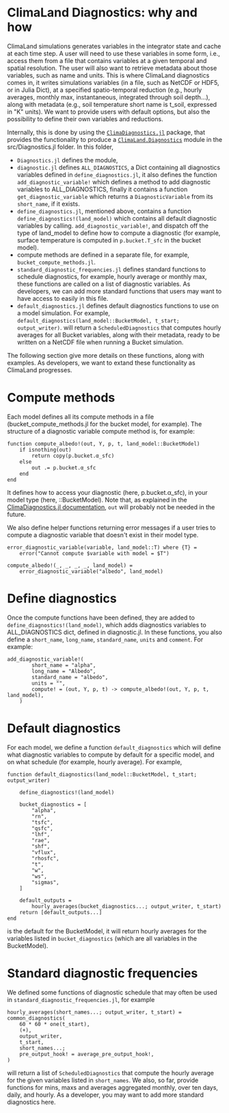 # ClimaLand Diagnostics: why and how

ClimaLand simulations generates variables in the integrator state and cache at each time step.
A user will need to use these variables in some form, i.e., access them from a file that contains variables at a given temporal and spatial resolution.
The user will also want to retrieve metadata about those variables, such as name and units.
This is where ClimaLand diagnostics comes in, it writes simulations variables (in a file, such as NetCDF or HDF5, or in Julia Dict), at a specified spatio-temporal reduction
(e.g., hourly averages, monthly max, instantaneous, integrated through soil depth...), along with metadata (e.g., soil temperature short name is t_soil, expressed in "K" units).
We want to provide users with default options, but also the possibility to define their own variables and reductions.

Internally, this is done by using the [`ClimaDiagnostics.jl`](https://github.com/CliMA/ClimaDiagnostics.jl) package, that provides the functionality to produce a
[`ClimaLand.Diagnostics`](https://github.com/CliMA/ClimaLand.jl/tree/main/src/Diagnostics/Diagnostics.jl) module in the src/Diagnostics.jl folder. In this folder,
 - `Diagnostics.jl` defines the module,
 - `diagnostic.jl` defines `ALL_DIAGNOSTICS`, a Dict containing all diagnostics variables defined in `define_diagnostics.jl`, it also defines the function 
 `add_diagnostic_variable!` which defines a method to add diagnostic variables to ALL_DIAGNOSTICS, finally it contains a function `get_diagnostic_variable` which returns a
 `DiagnosticVariable` from its `short_name`, if it exists. 
 - `define_diagnostics.jl`, mentioned above, contains a function `define_diagnostics!(land_model)` which contains all default diagnostic variables by calling.
 `add_diagnostic_variable!`, and dispatch off the type of land_model to define how to compute a diagnostic (for example, surface temperature is computed in `p.bucket.T_sfc` in the bucket model).
 - compute methods are defined in a separate file, for example, `bucket_compute_methods.jl`. 
 - `standard_diagnostic_frequencies.jl` defines standard functions to schedule diagnostics, for example, hourly average or monthly max, these functions are called on a list of diagnostic variables. As developers, we can add more standard functions that users may want to have access to easily in this file. 
 - `default_diagnostics.jl` defines default diagnostics functions to use on a model simulation. For example, `default_diagnostics(land_model::BucketModel, t_start; output_writer)`.
 will return a `ScheduledDiagnostics` that computes hourly averages for all Bucket variables, along with their metadata, ready to be written on a NetCDF file when running a Bucket simulation.

The following section give more details on these functions, along with examples. As developers, we want to extand these functionality as ClimaLand progresses.

# Compute methods

Each model defines all its compute methods in a file (bucket_compute_methods.jl for the bucket model, for example). 
The structure of a diagnostic variable compute method is, for example:
```
function compute_albedo!(out, Y, p, t, land_model::BucketModel)
    if isnothing(out)
        return copy(p.bucket.α_sfc)
    else
        out .= p.bucket.α_sfc
    end
end
```

It defines how to access your diagnostic (here, p.bucket.α_sfc), in your model type (here, ::BucketModel).
Note that, as explained in the [ClimaDiagnostics.jl documentation](https://clima.github.io/ClimaDiagnostics.jl/dev/user_guide/), `out` will probably not be needed in the future.

We also define helper functions returning error messages if a user tries to compute a diagnostic variable that doesn't exist in their model type. 

```
error_diagnostic_variable(variable, land_model::T) where {T} =
    error("Cannot compute $variable with model = $T")

compute_albedo!(_, _, _, _, land_model) =
    error_diagnostic_variable("albedo", land_model)
```

# Define diagnostics

Once the compute functions have been defined, they are added to `define_diagnostics!(land_model)`, which adds diagnostics variables to ALL_DIAGNOSTICS dict,
defined in diagnostic.jl. In these functions, you also define a `short_name`, `long_name`, `standard_name`, `units` and `comment`. For example:

```
add_diagnostic_variable!(
        short_name = "alpha",
        long_name = "Albedo",
        standard_name = "albedo",
        units = "",
        compute! = (out, Y, p, t) -> compute_albedo!(out, Y, p, t, land_model),
    )
```

# Default diagnostics

For each model, we define a function `default_diagnostics` which will define what diagnostic variables to compute by default for a specific model, and 
on what schedule (for example, hourly average). For example,
```
function default_diagnostics(land_model::BucketModel, t_start; output_writer)

    define_diagnostics!(land_model)

    bucket_diagnostics = [
        "alpha",
        "rn",
        "tsfc",
        "qsfc",
        "lhf",
        "rae",
        "shf",
        "vflux",
        "rhosfc",
        "t",
        "w",
        "ws",
        "sigmas",
    ]

    default_outputs =
        hourly_averages(bucket_diagnostics...; output_writer, t_start)
    return [default_outputs...]
end
```

is the default for the BucketModel, it will return hourly averages for the variables listed in `bucket_diagnostics` (which are all variables in the BucketModel). 

# Standard diagnostic frequencies

We defined some functions of diagnostic schedule that may often be used in `standard_diagnostic_frequencies.jl`, for example

```
hourly_averages(short_names...; output_writer, t_start) = common_diagnostics(
    60 * 60 * one(t_start),
    (+),
    output_writer,
    t_start,
    short_names...;
    pre_output_hook! = average_pre_output_hook!,
)
```

will return a list of `ScheduledDiagnostics` that compute the hourly average for the given variables listed in `short_names`.
We also, so far, provide functions for mins, maxs and averages aggregated monthly, over ten days, daily, and hourly.
As a developer, you may want to add more standard diagnostics here.

